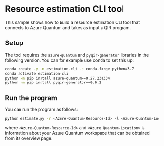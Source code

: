 # Resource estimation CLI tool

This sample shows how to build a resource estimation CLI tool that connects to
Azure Quantum and takes as input a QIR program.

## Setup

The tool requires the `azure-quantum` and `pyqir-generator` libraries in the
following version.  You can for example use conda to set this up:

```sh
conda create -y -n estimation-cli -c conda-forge python=3.7
conda activate estimation-cli
python -m pip install azure-quantum==0.27.238334
python -m pip install pyqir-generator==0.6.2
```

## Run the program

You can run the program as follows:

```sh
python estimate.py -r <Azure-Quantum-Resource-Id> -l <Azure-Quantum-Location> program.qir
```

where `<Azure-Quantum-Resource-Id>` and `<Azure-Quantum-Location>` is information
about your Azure Quantum workspace that can be obtained from its overview page.
